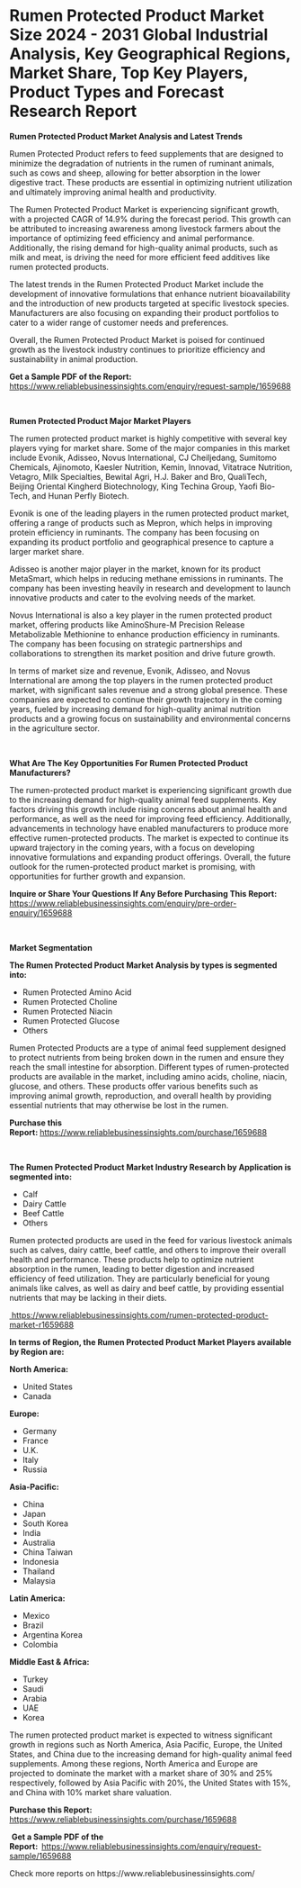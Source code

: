 <p><h1>Rumen Protected Product Market Size 2024 - 2031 Global Industrial Analysis, Key Geographical Regions, Market Share, Top Key Players, Product Types and Forecast Research Report</h1></p><p><strong>Rumen Protected Product Market Analysis and Latest Trends</strong></p>
<p><p>Rumen Protected Product refers to feed supplements that are designed to minimize the degradation of nutrients in the rumen of ruminant animals, such as cows and sheep, allowing for better absorption in the lower digestive tract. These products are essential in optimizing nutrient utilization and ultimately improving animal health and productivity.</p><p>The Rumen Protected Product Market is experiencing significant growth, with a projected CAGR of 14.9% during the forecast period. This growth can be attributed to increasing awareness among livestock farmers about the importance of optimizing feed efficiency and animal performance. Additionally, the rising demand for high-quality animal products, such as milk and meat, is driving the need for more efficient feed additives like rumen protected products.</p><p>The latest trends in the Rumen Protected Product Market include the development of innovative formulations that enhance nutrient bioavailability and the introduction of new products targeted at specific livestock species. Manufacturers are also focusing on expanding their product portfolios to cater to a wider range of customer needs and preferences.</p><p>Overall, the Rumen Protected Product Market is poised for continued growth as the livestock industry continues to prioritize efficiency and sustainability in animal production.</p></p>
<p><strong>Get a Sample PDF of the Report:&nbsp;</strong> <a href="https://www.reliablebusinessinsights.com/enquiry/request-sample/1659688">https://www.reliablebusinessinsights.com/enquiry/request-sample/1659688</a></p>
<p>&nbsp;</p>
<p><strong>Rumen Protected Product Major Market Players</strong></p>
<p><p>The rumen protected product market is highly competitive with several key players vying for market share. Some of the major companies in this market include Evonik, Adisseo, Novus International, CJ Cheiljedang, Sumitomo Chemicals, Ajinomoto, Kaesler Nutrition, Kemin, Innovad, Vitatrace Nutrition, Vetagro, Milk Specialties, Bewital Agri, H.J. Baker and Bro, QualiTech, Beijing Oriental Kingherd Biotechnology, King Techina Group, Yaofi Bio-Tech, and Hunan Perfly Biotech.</p><p>Evonik is one of the leading players in the rumen protected product market, offering a range of products such as Mepron, which helps in improving protein efficiency in ruminants. The company has been focusing on expanding its product portfolio and geographical presence to capture a larger market share.</p><p>Adisseo is another major player in the market, known for its product MetaSmart, which helps in reducing methane emissions in ruminants. The company has been investing heavily in research and development to launch innovative products and cater to the evolving needs of the market.</p><p>Novus International is also a key player in the rumen protected product market, offering products like AminoShure-M Precision Release Metabolizable Methionine to enhance production efficiency in ruminants. The company has been focusing on strategic partnerships and collaborations to strengthen its market position and drive future growth.</p><p>In terms of market size and revenue, Evonik, Adisseo, and Novus International are among the top players in the rumen protected product market, with significant sales revenue and a strong global presence. These companies are expected to continue their growth trajectory in the coming years, fueled by increasing demand for high-quality animal nutrition products and a growing focus on sustainability and environmental concerns in the agriculture sector.</p></p>
<p>&nbsp;</p>
<p><strong>What Are The Key Opportunities For Rumen Protected Product Manufacturers?</strong></p>
<p><p>The rumen-protected product market is experiencing significant growth due to the increasing demand for high-quality animal feed supplements. Key factors driving this growth include rising concerns about animal health and performance, as well as the need for improving feed efficiency. Additionally, advancements in technology have enabled manufacturers to produce more effective rumen-protected products. The market is expected to continue its upward trajectory in the coming years, with a focus on developing innovative formulations and expanding product offerings. Overall, the future outlook for the rumen-protected product market is promising, with opportunities for further growth and expansion.</p></p>
<p><strong>Inquire or Share Your Questions If Any Before Purchasing This Report:</strong> <a href="https://www.reliablebusinessinsights.com/enquiry/pre-order-enquiry/1659688">https://www.reliablebusinessinsights.com/enquiry/pre-order-enquiry/1659688</a></p>
<p>&nbsp;</p>
<p><strong>Market Segmentation</strong></p>
<p><strong>The Rumen Protected Product Market Analysis by types is segmented into:</strong></p>
<p><ul><li>Rumen Protected Amino Acid</li><li>Rumen Protected Choline</li><li>Rumen Protected Niacin</li><li>Rumen Protected Glucose</li><li>Others</li></ul></p>
<p><p>Rumen Protected Products are a type of animal feed supplement designed to protect nutrients from being broken down in the rumen and ensure they reach the small intestine for absorption. Different types of rumen-protected products are available in the market, including amino acids, choline, niacin, glucose, and others. These products offer various benefits such as improving animal growth, reproduction, and overall health by providing essential nutrients that may otherwise be lost in the rumen.</p></p>
<p><strong>Purchase this Report:&nbsp;</strong><a href="https://www.reliablebusinessinsights.com/purchase/1659688">https://www.reliablebusinessinsights.com/purchase/1659688</a></p>
<p>&nbsp;</p>
<p><strong>The Rumen Protected Product Market Industry Research by Application is segmented into:</strong></p>
<p><ul><li>Calf</li><li>Dairy Cattle</li><li>Beef Cattle</li><li>Others</li></ul></p>
<p><p>Rumen protected products are used in the feed for various livestock animals such as calves, dairy cattle, beef cattle, and others to improve their overall health and performance. These products help to optimize nutrient absorption in the rumen, leading to better digestion and increased efficiency of feed utilization. They are particularly beneficial for young animals like calves, as well as dairy and beef cattle, by providing essential nutrients that may be lacking in their diets.</p></p>
<p><a href="https://www.reliablebusinessinsights.com/rumen-protected-product-market-r1659688">&nbsp;https://www.reliablebusinessinsights.com/rumen-protected-product-market-r1659688</a></p>
<p><strong>In terms of Region, the Rumen Protected Product Market Players available by Region are:</strong></p>
<p>
    <p> <strong> North America: </strong>
        <ul>
            <li>United States</li>
            <li>Canada</li>
        </ul>
        </p> 
    <p> <strong> Europe: </strong>
        <ul>
            <li>Germany</li>
            <li>France</li>
            <li>U.K.</li>
            <li>Italy</li>
            <li>Russia</li>
        </ul>
        </p> 
    <p> <strong> Asia-Pacific: </strong>
        <ul>
            <li>China</li>
            <li>Japan</li>
            <li>South Korea</li>
            <li>India</li>
            <li>Australia</li>
            <li>China Taiwan</li>
            <li>Indonesia</li>
            <li>Thailand</li>
            <li>Malaysia</li>
        </ul>
        </p> 
    <p> <strong> Latin America: </strong>
        <ul>
            <li>Mexico</li>
            <li>Brazil</li>
            <li>Argentina Korea</li>
            <li>Colombia</li>
        </ul>
        </p> 
    <p> <strong> Middle East & Africa: </strong>
        <ul>
            <li>Turkey</li>
            <li>Saudi</li>
            <li>Arabia</li>
            <li>UAE</li>
            <li>Korea</li>
        </ul>
    </p>
    </p>
<p><p>The rumen protected product market is expected to witness significant growth in regions such as North America, Asia Pacific, Europe, the United States, and China due to the increasing demand for high-quality animal feed supplements. Among these regions, North America and Europe are projected to dominate the market with a market share of 30% and 25% respectively, followed by Asia Pacific with 20%, the United States with 15%, and China with 10% market share valuation.</p></p>
<p><strong>Purchase this Report: </strong><a href="https://www.reliablebusinessinsights.com/purchase/1659688">https://www.reliablebusinessinsights.com/purchase/1659688</a></p>
<p>&nbsp;<strong>Get a Sample PDF of the Report:&nbsp;&nbsp;</strong><a href="https://www.reliablebusinessinsights.com/enquiry/request-sample/1659688">https://www.reliablebusinessinsights.com/enquiry/request-sample/1659688</a></p>
<p><strong></strong></p>
<p>Check more reports on https://www.reliablebusinessinsights.com/</p>
